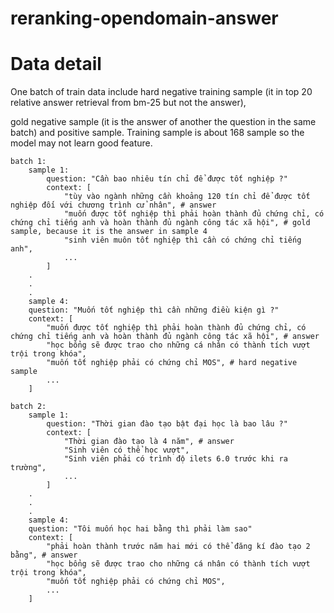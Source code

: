 # reranking-opendomain-answer

# Data detail
One batch of train data include hard negative training sample (it in top 20 relative answer retrieval from bm-25 but not the answer),


gold negative sample (it is the answer of another the question in the same batch) and positive sample. Training sample is about 168 sample so the model may not learn good feature.

```
batch 1:
    sample 1:
        question: "Cần bao nhiêu tín chỉ để được tốt nghiệp ?"
        context: [
            "tùy vào ngành những cần khoảng 120 tín chỉ để được tốt nghiệp đối với chương trình cử nhân", # answer
            "muốn được tốt nghiệp thì phải hoàn thành đủ chứng chỉ, có chứng chỉ tiếng anh và hoàn thành đủ ngành công tác xã hội", # gold sample, because it is the answer in sample 4
            "sinh viên muôn tốt nghiệp thì cần có chứng chỉ tiếng anh",
            ...
        ]
    .
    .
    .
    sample 4:
    question: "Muốn tốt nghiệp thì cần những điều kiện gì ?"
    context: [
        "muốn được tốt nghiệp thì phải hoàn thành đủ chứng chỉ, có chứng chỉ tiếng anh và hoàn thành đủ ngành công tác xã hội", # answer
        "học bổng sẽ được trao cho những cá nhân có thành tích vượt trội trong khóa",
        "muốn tốt nghiệp phải có chứng chỉ MOS", # hard negative sample
        ...
    ]

batch 2:
    sample 1:
        question: "Thời gian đào tạo bật đại học là bao lâu ?"
        context: [
            "Thời gian đào tạo là 4 năm", # answer
            "Sinh viên có thể học vượt",
            "Sinh viên phải có trình độ ilets 6.0 trước khi ra trường",
            ...
        ]
    .
    .
    .
    sample 4:
    question: "Tôi muốn học hai bằng thì phải làm sao"
    context: [
        "phải hoàn thành trước năm hai mới có thể đăng kí đào tạo 2 bằng", # answer
        "học bổng sẽ được trao cho những cá nhân có thành tích vượt trội trong khóa",
        "muốn tốt nghiệp phải có chứng chỉ MOS",
        ...
    ]
```